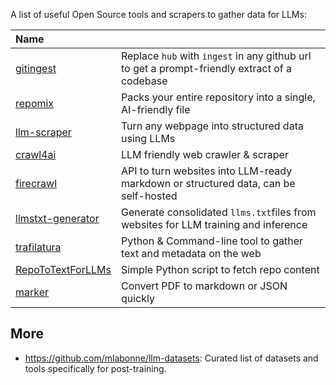 A list of useful Open Source tools and scrapers to gather data for LLMs:

| Name |  |
| :------| :------------|
| [gitingest](https://github.com/cyclotruc/gitingest) | Replace `hub` with `ingest` in any github url to get a prompt-friendly extract of a codebase |
| [repomix](https://github.com/yamadashy/repomix) |  Packs your entire repository into a single, AI-friendly file | 
| [llm-scraper](https://github.com/mishushakov/llm-scraper) | Turn any webpage into structured data using LLMs | 
| [crawl4ai](https://github.com/unclecode/crawl4ai) |  LLM friendly web crawler & scraper | 
| [firecrawl](https://github.com/mendableai/firecrawl) |  API to turn websites into LLM-ready markdown or structured data, can be self-hosted | 
| [llmstxt-generator](https://github.com/mendableai/llmstxt-generator) | Generate consolidated `llms.txt`files  from websites for LLM training and inference | 
| [trafilatura](https://github.com/adbar/trafilatura) |  Python & Command-line tool to gather text and metadata on the web | 
| [RepoToTextForLLMs](https://github.com/Doriandarko/RepoToTextForLLMs) |  Simple Python script to fetch repo content | 
| [marker](https://github.com/VikParuchuri/marker) |  Convert PDF to markdown or JSON quickly | 

## More
- https://github.com/mlabonne/llm-datasets: Curated list of datasets and tools specifically for post-training.
